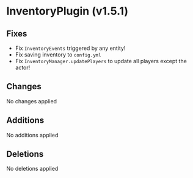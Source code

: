 # InventoryPlugin (v1.5.1)

## Fixes

- Fix `InventoryEvents` triggered by any entity!
- Fix saving inventory to `config.yml`
- Fix `InventoryManager.updatePlayers` to update all players except the actor!

## Changes

No changes applied

## Additions

No additions applied

## Deletions

No deletions applied